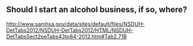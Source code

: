 ## Should I start an alcohol business, if so, where?
http://www.samhsa.gov/data/sites/default/files/NSDUH-DetTabs2012/NSDUH-DetTabs2012/HTML/NSDUH-DetTabsSect2peTabs43to84-2012.htm#Tab2.71B

